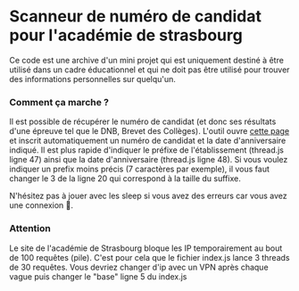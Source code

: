 # Scanneur de numéro de candidat pour l'académie de strasbourg

Ce code est une archive d'un mini projet qui est uniquement destiné à être utilisé dans un cadre éducationnel et qui ne doit pas être utilisé pour trouver des informations personnelles sur quelqu'un.

### Comment ça marche ?
Il est possible de récupérer le numéro de candidat (et donc ses résultats d'une épreuve tel que le DNB, Brevet des Collèges).
L'outil ouvre [cette page](https://c-resultats.ac-strasbourg.fr/publication_A15/login) et inscrit automatiquement un numéro de candidat et la date d'anniversaire indiqué.
Il est plus rapide d'indiquer le préfixe de l'établissement (thread.js ligne 47) ainsi que la date d'anniversaire (thread.js ligne 48).
Si vous voulez indiquer un prefix moins précis (7 caractères par exemple), il vous faut changer le 3 de la ligne 20 qui correspond à la taille du suffixe.

N'hésitez pas à jouer avec les sleep si vous avez des erreurs car vous avez une connexion 💩.


### Attention
Le site de l'académie de Strasbourg bloque les IP temporairement au bout de 100 requêtes (pile).
C'est pour cela que le fichier index.js lance 3 threads de 30 requêtes. Vous devriez changer d'ip avec un VPN après chaque vague puis changer le "base" ligne 5 du index.js
